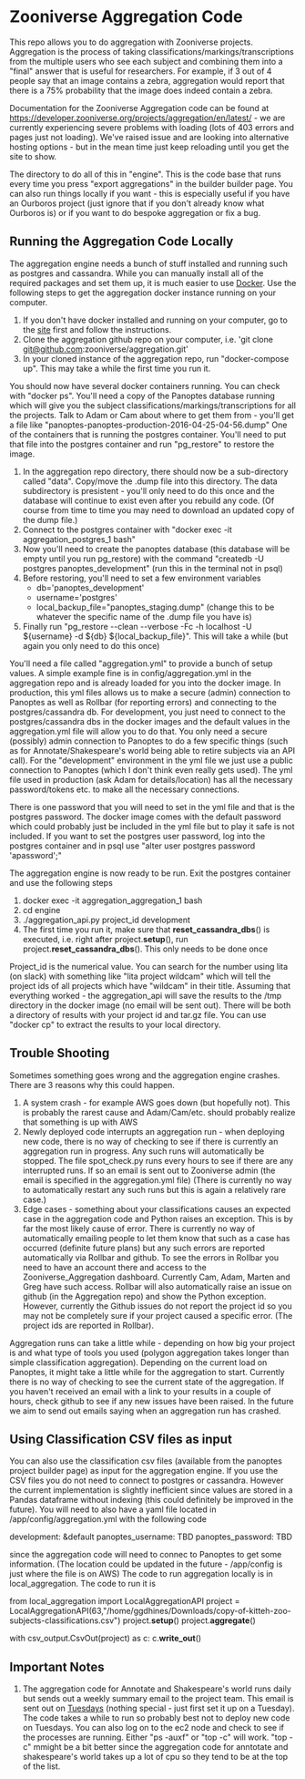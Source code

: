 # Zooniverse Aggregation Code

This repo allows you to do aggregation with Zooniverse projects. Aggregation is the process of taking classifications/markings/transcriptions from the multiple users who see each subject and combining them into a "final" answer that is useful for researchers. 
For example, if 3 out of 4 people say that an image contains a zebra, aggregation would report that there is a 75% probability that the image does indeed contain a zebra.

Documentation for the Zooniverse Aggregation code can be found at https://developer.zooniverse.org/projects/aggregation/en/latest/ - we are currently experiencing severe problems with loading (lots of 403 errors and pages just not loading). We've raised issue and are looking into alternative hosting options - but in the mean time just keep reloading until you get the site to show.

The directory to do all of this in "engine". This is the code base that runs every time you press "export aggregations" in the builder builder page. You can also run things locally if you want - this is especially useful if you have an Ourboros project (just ignore that if you don't already know what Ourboros is) or if you want to do bespoke aggregation or fix a bug.

## Running the Aggregation Code Locally

The aggregation engine needs a bunch of stuff installed and running such as postgres and cassandra. While you can manually install all of the required packages and set them up, it is much easier to use [Docker](https://www.docker.com). Use the following steps to get the aggregation docker instance running on your computer.

1. If you don't have docker installed and running on your computer, go to the [site](https://www.docker.com) first and follow the instructions.
2. Clone the aggregation github repo on your computer, i.e. 'git clone git@github.com:zooniverse/aggregation.git'
3. In your cloned instance of the aggregation repo, run "docker-compose up". This may take a while the first time you run it. 

You should now have several docker containers running. You can check with "docker ps". You'll need a copy of the Panoptes database running which will give you the subject classifications/markings/transcriptions for all the projects. Talk to Adam or Cam about where to get them from - you'll get a file like "panoptes-panoptes-production-2016-04-25-04-56.dump" One of the containers that is running the postgres container. You'll need to put that file into the postgres container and run "pg_restore" to restore the image.

1. In the aggregation repo directory, there should now be a sub-directory called "data". Copy/move the .dump file into this directory. The data subdirectory is presistent - you'll only need to do this once and the database will continue to exist even after you rebuild any code. (Of course from time to time you may need to download an updated copy of the dump file.)
2. Connect to the postgres container with "docker exec -it aggregation_postgres_1 bash"
3. Now you'll need to create the panoptes database (this database will be empty until you run pg_restore) with the command "createdb -U postgres panoptes_development" (run this in the terminal not in psql)
4. Before restoring, you'll need to set a few environment variables
    * db='panoptes_development'
    * username='postgres'
    * local_backup_file="panoptes_staging.dump" (change this to be whatever the specific name of the .dump file you have is)
5. Finally run "pg_restore --clean --verbose -Fc -h localhost -U ${username} -d ${db} ${local_backup_file}". This will take a while (but again you only need to do this once)

You'll need a file called "aggregation.yml" to provide a bunch of setup values. A simple example fine is in config/aggregation.yml in the aggregation repo and is already loaded for you into the docker image. In production, this yml files allows us to make a secure (admin) connection to Panoptes as well as Rollbar (for reporting errors) and connecting to the postgres/cassandra db. 
For development, you just need to connect to the postgres/cassandra dbs in the docker images and the default values in the aggregation.yml file will allow you to do that. You only need a secure (possibly) admin connection to Panoptes to do a few specific things (such as for Annotate/Shakespeare's world being able to retire subjects via an API call). 
For the "development" environment in the yml file we just use a public connection to Panoptes (which I don't think even really gets used). The yml file used in production (ask Adam for details/location) has all the necessary password/tokens etc. to make all the necessary connections.

There is one password that you will need to set in the yml file and that is the postgres password. The docker image comes with the default password which could probably just be included in the yml file but to play it safe is not included. If you want to set the postgres user password, log into the postgres container and in psql use "alter user postgres password 'apassword';"

The aggregation engine is now ready to be run. Exit the postgres container and use the following steps 

1. docker exec -it aggregation_aggregation_1 bash
2. cd engine
3. ./aggregation_api.py project_id development 
4. The first time you run it, make sure that __reset_cassandra_dbs__() is executed, i.e. right after project.__setup__(), run project.__reset_cassandra_dbs__(). This only needs to be done once


Project_id is the numerical value. You can search for the number using lita (on slack) with something like "lita project wildcam" which will tell the project ids of all projects which have "wildcam" in their title. 
Assuming that everything worked - the aggregation_api will save the results to the /tmp directory in the docker image (no email will be sent out). There will be both a directory of results with your project id and tar.gz file. You can use "docker cp" to extract the results to your local directory.

## Trouble Shooting

Sometimes something goes wrong and the aggregation engine crashes. There are 3 reasons why this could happen.

1. A system crash - for example AWS goes down (but hopefully not). This is probably the rarest cause and Adam/Cam/etc. should probably realize that something is up with AWS
2. Newly deployed code interrupts an aggregation run - when deploying new code, there is no way of checking to see if there is currently an aggregation run in progress. Any such runs will automatically be stopped. The file spot_check.py runs every hours to see if there are any interrupted runs. If so an email is sent out to Zooniverse admin (the email is specified in the aggregation.yml file) (There is currently no way to automatically restart any such runs but this is again a relatively rare case.)
3. Edge cases - something about your classifications causes an expected case in the aggregation code and Python raises an exception. This is by far the most likely cause of error. There is currently no way of automatically emailing people to let them know that such as a case has occurred (definite future plans) but any such errors are reported automatically via Rollbar and github. To see the errors in Rollbar you need to have an account there and access to the Zooniverse_Aggregation dashboard. Currently Cam, Adam, Marten and Greg have such access. Rollbar will also automatically raise an issue on github (in the Aggregation repo) and show the Python exception. However, currently the Github issues do not report the project id so you may not be completely sure if your project caused a specific error. (The project ids are reported in Rollbar).  

Aggregation runs can take a little while - depending on how big your project is and what type of tools you used (polygon aggregation takes longer than simple classification aggregation). Depending on the current load on Panoptes, it might take a little while for the aggregation to start. Currently there is no way of checking to see the current state of the aggregation. If you haven't received an email with a link to your results in a couple of hours, check github to see if any new issues have been raised. In the future we aim to send out emails saying when an aggregation run has crashed.

## Using Classification CSV files as input

You can also use the classification csv files (available from the panoptes project builder page) as input for the aggregation engine. If you use the CSV files you do not need to connect to postgres or cassandra. However the current implementation is slightly inefficient since values are stored in a Pandas dataframe without indexing (this could definitely be improved in the future). You will need to also have a yaml file located in /app/config/aggregation.yml with the following code

development: &default
  panoptes_username: TBD
  panoptes_password: TBD
  
since the aggregation code will need to connec to Panoptes to get some information. (The location could be updated in the future - /app/config is just where the file is on AWS) The code to run aggregation locally is in local_aggregation. The code to run it is

from local_aggregation import LocalAggregationAPI
project = LocalAggregationAPI(63,"/home/ggdhines/Downloads/copy-of-kitteh-zoo-subjects-classifications.csv")
project.__setup__()
project.__aggregate__()

with csv_output.CsvOut(project) as c:
    c.__write_out__()

## Important Notes

1. The aggregation code for Annotate and Shakespeare's world runs daily but sends out a weekly summary email to the project team. This email is sent out on [Tuesdays](https://github.com/zooniverse/aggregation/blob/281279b9367167c42920648e03dc65ba3e2be038/engine/text_aggregation.py#L452) (nothing special - just first set it up on a Tuesday). The code takes a while to run so probably best not to deploy new code on Tuesdays.
You can also log on to the ec2 node and check to see if the processes are running. Either "ps -auxf" or "top -c" will work. "top -c" mmight be a bit better since the aggregation code for anntotate and shakespeare's world takes up a lot of cpu so they tend to be at the top of the list. 
